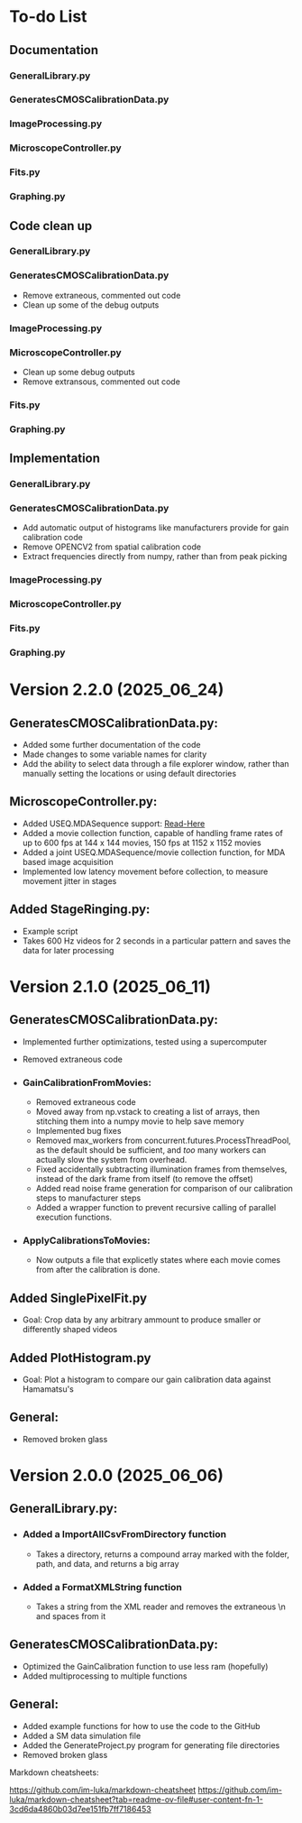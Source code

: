# To-do List
## Documentation
### GeneralLibrary.py
### GeneratesCMOSCalibrationData.py
### ImageProcessing.py
### MicroscopeController.py
### Fits.py
### Graphing.py

## Code clean up
### GeneralLibrary.py
### GeneratesCMOSCalibrationData.py
  - Remove extraneous, commented out code
  - Clean up some of the debug outputs
### ImageProcessing.py
### MicroscopeController.py
  - Clean up some debug outputs
  - Remove extransous, commented out code
### Fits.py
### Graphing.py

## Implementation
### GeneralLibrary.py
### GeneratesCMOSCalibrationData.py
  - Add automatic output of histograms like manufacturers provide for gain calibration code
  - Remove OPENCV2 from spatial calibration code
  - Extract frequencies directly from numpy, rather than from peak picking

### ImageProcessing.py
### MicroscopeController.py
### Fits.py
### Graphing.py

# Version 2.2.0 (2025_06_24)
## GeneratesCMOSCalibrationData.py:
  - Added some further documentation of the code
  - Made changes to some variable names for clarity
  - Add the ability to select data through a file explorer window, rather than manually setting the locations or using default directories
  

## MicroscopeController.py:
  - Added USEQ.MDASequence support: [Read-Here](https://pymmcore-plus.github.io/pymmcore-plus/guides/mda_engine/)
  - Added a movie collection function, capable of handling frame rates of up to 600 fps at 144 x 144 movies, 150 fps at 1152 x 1152 movies
  - Added a joint USEQ.MDASequence/movie collection function, for MDA based image acquisition
  - Implemented low latency movement before collection, to measure movement jitter in stages

## Added StageRinging.py:
  - Example script
  - Takes 600 Hz videos for 2 seconds in a particular pattern and saves the data for later processing

# Version 2.1.0 (2025_06_11)
## GeneratesCMOSCalibrationData.py:
  - Implemented further optimizations, tested using a supercomputer
  - Removed extraneous code

  - ### GainCalibrationFromMovies:
    - Removed extraneous code
    - Moved away from np.vstack to creating a list of arrays, then stitching them into a numpy movie to help save memory
    - Implemented bug fixes
    - Removed max_workers from concurrent.futures.ProcessThreadPool, as the default should be sufficient, and *too* many workers can actually slow the system from overhead.
    - Fixed accidentally subtracting illumination frames from themselves, instead of the dark frame from itself (to remove the offset)
    - Added read noise frame generation for comparison of our calibration steps to manufacturer steps
    - Added a wrapper function to prevent recursive calling of parallel execution functions.
   
    
  - ### ApplyCalibrationsToMovies:
    - Now outputs a file that explicetly states where each movie comes from after the calibration is done.


## Added SinglePixelFit.py
  - Goal: Crop data by any arbitrary ammount to produce smaller or differently shaped videos


## Added PlotHistogram.py
  - Goal: Plot a histogram to compare our gain calibration data against Hamamatsu's


## General:
  - Removed broken glass


# Version 2.0.0 (2025_06_06)
## GeneralLibrary.py:
- ### Added a ImportAllCsvFromDirectory function
  - Takes a directory, returns a compound array marked with the folder, path, and data, and returns a big array
- ### Added a FormatXMLString function
  - Takes a string from the XML reader and removes the extraneous \n and spaces from it


## GeneratesCMOSCalibrationData.py:
  - Optimized the GainCalibration function to use less ram (hopefully)
  - Added multiprocessing to multiple functions


## General:
- Added example functions for how to use the code to the GitHub
- Added a SM data simulation file
- Added the GenerateProject.py program for generating file directories
- Removed broken glass

  
Markdown cheatsheets: 

https://github.com/im-luka/markdown-cheatsheet
https://github.com/im-luka/markdown-cheatsheet?tab=readme-ov-file#user-content-fn-1-3cd6da4860b03d7ee151fb7ff7186453
